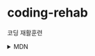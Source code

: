 # coding-rehab

코딩 재활훈련

<details>
<summary>MDN</summary>

[front-end web developer learning pathway!](https://developer.mozilla.org/en-US/docs/Learn/Front-end_web_developer)

> Back to the Basics.

**Getting started**

- [x] Installing basic software — basic tool setup (15 min read)
- [x] Background on the web and web standards (45 min read)
- [x] Learning and getting help (45 min read)

**Semantics and structure with HTML**

- [x] Introduction to HTML (15–20 hour read/exercises)
- [x] Multimedia and embedding (15–20 hour read/exercises)
- [x] HTML tables (5–10 hour read/exercises)

**Styling and layout with CSS**

- [x] CSS first steps (10–15 hour read/exercises)
- [ ] CSS building blocks (35–45 hour read/exercises)
- [ ] Styling text (15–20 hour read/exercises)
- [ ] CSS layout (30–40 hour read/exercises)  
       **_Additional resources_**
  - [ ] CSS layout cookbook

**Interactivity with JavaScript**

- [ ] JavaScript first steps (30–40 hour read/exercises)
- [ ] JavaScript building blocks (25–35 hour read/exercises)
- [ ] Introducing JavaScript objects (25–35 hour read/exercises)
- [ ] Client-side web APIs (30–40 hour read/exercises)
- [ ] Asynchronous JavaScript (25–35 hour read/exercises)

**Web forms — Working with user data**

- [ ] Web forms (40–50 hours)

**Making the web work for everyone**

- [ ] Cross-browser testing (25–30 hour read/exercises)
- [ ] Accessibility (20–25 hour read/exercises)

**Modern tooling**

- [ ] Git and GitHub (5 hour read)
- [ ] Understanding client-side web development tools (20–25 hour read)
- [ ] Understanding client-side JavaScript frameworks (30-60 hour read/exercises)
</details>

